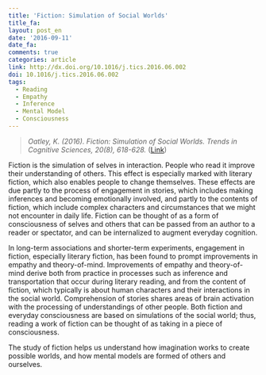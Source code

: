 ```yaml
---
title: 'Fiction: Simulation of Social Worlds'
title_fa:
layout: post_en
date: '2016-09-11'
date_fa:
comments: true
categories: article
link: http://dx.doi.org/10.1016/j.tics.2016.06.002
doi: 10.1016/j.tics.2016.06.002
tags:
  - Reading
  - Empathy
  - Inference
  - Mental Model
  - Consciousness
---
```


> *Oatley, K. (2016). Fiction: Simulation of Social Worlds. Trends in Cognitive Sciences, 20(8), 618-628.* ([Link](http://dx.doi.org/10.1016/j.tics.2016.06.002))

Fiction is the simulation of selves in interaction. People who read it improve their understanding of others. This effect is especially marked with literary fiction, which also enables people to change themselves. These effects are due partly to the process of engagement in stories, which includes making inferences and becoming emotionally involved, and partly to the contents of fiction, which include complex characters and circumstances that we might not encounter in daily life. Fiction can be thought of as a form of consciousness of selves and others that can be passed from an author to a reader or spectator, and can be internalized to augment everyday cognition.

<!--more-->
In long-term associations and shorter-term experiments, engagement in fiction, especially literary fiction, has been found to prompt improvements in empathy and theory-of-mind.
Improvements of empathy and theory-of-mind derive both from practice in processes such as inference and transportation that occur during literary reading, and from the content of fiction, which typically is about human characters and their interactions in the social world.
Comprehension of stories shares areas of brain activation with the processing of understandings of other people.
Both fiction and everyday consciousness are based on simulations of the social world; thus, reading a work of fiction can be thought of as taking in a piece of consciousness.

The study of fiction helps us understand how imagination works to create possible worlds, and how mental models are formed of others and ourselves.
